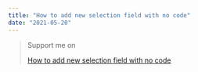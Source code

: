 ```yaml
---
title: "How to add new selection field with no code"
date: "2021-05-20"
---
```


> Support me on
> 
> [How to add new selection field with no code](https://www.youtube.com/c/MohamedMagdymohamed_magdy/playlists)
